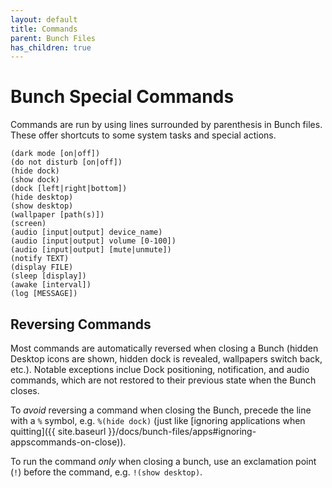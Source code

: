 ```yaml
---
layout: default
title: Commands
parent: Bunch Files
has_children: true
---
```

# Bunch Special Commands

Commands are run by using lines surrounded by parenthesis in Bunch files. These offer shortcuts to some system tasks and special actions.

```bunch
(dark mode [on|off])
(do not disturb [on|off])
(hide dock)
(show dock)
(dock [left|right|bottom])
(hide desktop)
(show desktop)
(wallpaper [path(s)])
(screen)
(audio [input|output] device_name)
(audio [input|output] volume [0-100])
(audio [input|output] [mute|unmute])
(notify TEXT)
(display FILE)
(sleep [display])
(awake [interval])
(log [MESSAGE])
```

## Reversing Commands

Most commands are automatically reversed when closing a Bunch (hidden Desktop icons are shown, hidden dock is revealed, wallpapers switch back, etc.). Notable exceptions inclue Dock positioning, notification, and audio commands, which are not restored to their previous state when the Bunch closes.

To _avoid_ reversing a command when closing the Bunch, precede the line with a `%` symbol, e.g. `%(hide dock)` (just like [ignoring applications when quitting]({{ site.baseurl }}/docs/bunch-files/apps#ignoring-appscommands-on-close)).

To run the command _only_ when closing a bunch, use an exclamation point (`!`) before the command, e.g. `!(show desktop)`.

